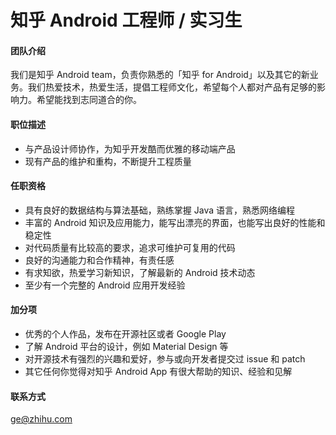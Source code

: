 知乎 Android 工程师 / 实习生
==========
#### 团队介绍
我们是知乎 Android team，负责你熟悉的「知乎 for Android」以及其它的新业务。我们热爱技术，热爱生活，提倡工程师文化，希望每个人都对产品有足够的影响力。希望能找到志同道合的你。

#### 职位描述
- 与产品设计师协作，为知乎开发酷而优雅的移动端产品
- 现有产品的维护和重构，不断提升工程质量

#### 任职资格
- 具有良好的数据结构与算法基础，熟练掌握 Java 语言，熟悉网络编程
- 丰富的 Android 知识及应用能力，能写出漂亮的界面，也能写出良好的性能和稳定性
- 对代码质量有比较高的要求，追求可维护可复用的代码
- 良好的沟通能力和合作精神，有责任感
- 有求知欲，热爱学习新知识，了解最新的 Android 技术动态
- 至少有一个完整的 Android 应用开发经验

#### 加分项
- 优秀的个人作品，发布在开源社区或者 Google Play
- 了解 Android 平台的设计，例如 Material Design 等
- 对开源技术有强烈的兴趣和爱好，参与或向开发者提交过 issue 和 patch
- 其它任何你觉得对知乎 Android App 有很大帮助的知识、经验和见解

#### 联系方式
[ge@zhihu.com](mailto:ge@zhihu.com)
